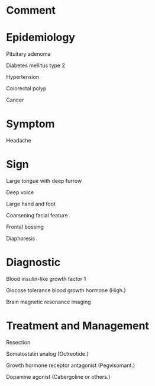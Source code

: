# Comment

# Epidemiology

Pituitary adenoma

Diabetes mellitus type 2

Hypertension

Colorectal polyp

Cancer

# Symptom

Headache

# Sign

Large tongue with deep furrow

Deep voice

Large hand and foot

Coarsening facial feature

Frontal bossing

Diaphoresis

# Diagnostic

Blood insulin-like growth factor 1

Glocose tolerance blood growth hormone
(High.)

Brain magnetic resonance imaging

# Treatment and Management

Resection

Somatostatin analog
(Octreotide.)

Growth hormone receptor antagonist
(Pegvisomant.)

Dopamine agonist
(Cabergoline or others.)
